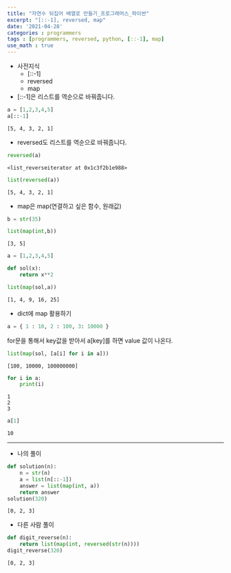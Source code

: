 ```yaml
---
title: "자연수 뒤집어 배열로 만들기_프로그래머스_파이썬"
excerpt: "[::-1], reversed, map"
date: '2021-04-28'
categories : programmers
tags : [programmers, reversed, python, [::-1], map]
use_math : true
---
```




* 사전지식
    * [::-1]
    * reversed
    * map
* [::-1]은 리스트를 역순으로 바꿔줍니다.


```python
a = [1,2,3,4,5]
a[::-1]
```




    [5, 4, 3, 2, 1]



* reversed도 리스트를 역순으로 바꿔줍니다.


```python
reversed(a)
```




    <list_reverseiterator at 0x1c3f2b1e988>




```python
list(reversed(a))
```




    [5, 4, 3, 2, 1]



* map은 map(연결하고 싶은 함수, 원래값)


```python
b = str(35)
```


```python
list(map(int,b))
```




    [3, 5]




```python
a = [1,2,3,4,5]
```


```python
def sol(x):
    return x**2
```


```python
list(map(sol,a))
```




    [1, 4, 9, 16, 25]



* dict에 map 활용하기


```python
a = { 1 : 10, 2 : 100, 3: 10000 }
```

for문을 통해서 key값을 받아서 a[key]를 하면 value 값이 나온다.


```python
list(map(sol, [a[i] for i in a])) 
```




    [100, 10000, 100000000]




```python
for i in a:
    print(i)
```

    1
    2
    3



```python
a[1]
```




    10



---

* 나의 풀이


```python
def solution(n):
    n = str(n)
    a = list(n[::-1])
    answer = list(map(int, a))
    return answer
solution(320)
```




    [0, 2, 3]



* 다른 사람 풀이


```python
def digit_reverse(n):
    return list(map(int, reversed(str(n))))
digit_reverse(320)
```




    [0, 2, 3]


